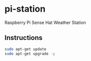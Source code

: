 # pi-station
Raspberry Pi Sense Hat Weather Station


## Instructions
````bash
sudo apt-get update
sudo apt-get upgrade -y

